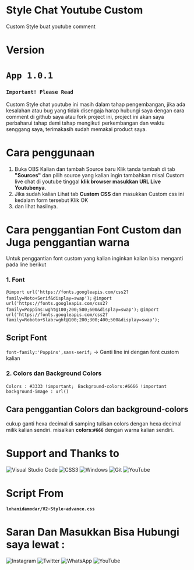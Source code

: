 # Style Chat Youtube Custom
Custom Style buat youtube comment
# Version
# **`App 1.0.1`**

### `Important! Please Read`
Custom Style chat youtube ini masih dalam tahap pengembangan, jika ada kesalahan atau bug yang tidak disengaja
harap hubungi saya dengan cara comment di github saya atau fork project ini, project ini akan saya perbaharui
tahap demi tahap mengikuti perkembangan dan waktu senggang saya, terimakasih sudah memakai product saya.

# Cara penggunaan
1. Buka OBS Kalian dan tambah Source baru Klik tanda tambah di tab **"Sources"** dan pilih source yang kalian ingin tambahkan misal Custom live chat di youtube tinggal **klik browser masukkan URL Live Youtubenya**.
2. Jika sudah kalian Lihat tab **Custom CSS** dan masukkan Custom css ini kedalam form tersebut Klik OK 
3. dan lihat hasilnya.

# Cara penggantian Font Custom dan Juga penggantian warna
Untuk penggantian font custom yang kalian inginkan kalian bisa menganti pada line berikut
### **1. Font**
`@import url('https://fonts.googleapis.com/css2?family=Noto+Serif&display=swap');`
`@import url('https://fonts.googleapis.com/css2?family=Poppins:wght@100;200;500;600&display=swap');`
`@import url('https://fonts.googleapis.com/css2?family=Roboto+Slab:wght@100;200;300;400;500&display=swap');`

## Script Font 
`font-family:'Poppins',sans-serif;` -> Ganti line ini dengan font custom kalian

### **2. Colors dan Background Colors**
`Colors : #3333 !important; `
` Background-colors:#6666 !important `
`background-image : url()`

## Cara penggantian Colors dan background-colors
cukup ganti hexa decimal di samping tulisan colors dengan hexa decimal milik kalian sendiri.
misalkan **colors:`#666`** dengan warna kalian sendiri.



# Support and Thanks to 
![Visual Studio Code](https://img.shields.io/badge/Visual%20Studio%20Code-0078d7.svg?style=for-the-badge&logo=visual-studio-code&logoColor=white) ![CSS3](https://img.shields.io/badge/css3-%231572B6.svg?style=for-the-badge&logo=css3&logoColor=white)
![Windows](https://img.shields.io/badge/Windows-0078D6?style=for-the-badge&logo=windows&logoColor=white) ![Git](https://img.shields.io/badge/git-%23F05033.svg?style=for-the-badge&logo=git&logoColor=white) ![YouTube](https://img.shields.io/badge/YouTube-%23FF0000.svg?style=for-the-badge&logo=YouTube&logoColor=white)

# Script From
**`lohanidamodar/V2-Style-advance.css`** 

# Saran Dan Masukkan Bisa Hubungi saya lewat :
![Instagram](https://img.shields.io/badge/Instagram-%23E4405F.svg?style=for-the-badge&logo=Instagram&logoColor=white) ![Twitter](https://img.shields.io/badge/Twitter-%231DA1F2.svg?style=for-the-badge&logo=Twitter&logoColor=white) ![WhatsApp](https://img.shields.io/badge/WhatsApp-25D366?style=for-the-badge&logo=whatsapp&logoColor=white) ![YouTube](https://img.shields.io/badge/YouTube-%23FF0000.svg?style=for-the-badge&logo=YouTube&logoColor=white)






